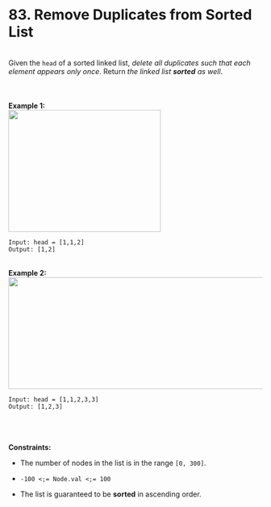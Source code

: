 # 83. Remove Duplicates from Sorted List

<br />Given the `head` of a sorted linked list, <em>delete all duplicates such that each element appears only once</em>. Return <em>the linked list **sorted** as well</em>.<br />
<br /> <br />
<br />**Example 1:**<br />
<img alt="" src="https://assets.leetcode.com/uploads/2021/01/04/list1.jpg" style="width:302px;height:242px"/>
```
Input: head = [1,1,2]
Output: [1,2]
```
<br />**Example 2:**<br />
<img alt="" src="https://assets.leetcode.com/uploads/2021/01/04/list2.jpg" style="width:542px;height:222px"/>
```
Input: head = [1,1,2,3,3]
Output: [1,2,3]
```
<br /> <br />
<br />**Constraints:**<br />

* The number of nodes in the list is in the range `[0, 300]`.

* `-100 <;= Node.val <;= 100`

* The list is guaranteed to be **sorted** in ascending order.